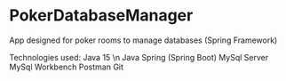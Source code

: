 # PokerDatabaseManager
App designed for poker rooms to manage databases (Spring Framework)

Technologies used:
Java 15 \n
Java Spring (Spring Boot)
MySql Server 
MySql Workbench
Postman
Git
